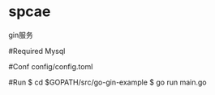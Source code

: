 # spcae
gin服务

#Required
Mysql

#Conf
config/config.toml

#Run
$ cd $GOPATH/src/go-gin-example
$ go run main.go 
